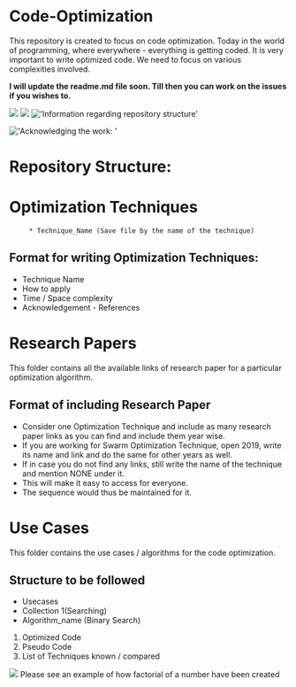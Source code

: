 # Code-Optimization
This repository is created to focus on code optimization. Today in the world of programming, where everywhere - everything is getting coded. It is very important to write optimized code. We need to focus on various complexities involved.


<b>I will update the readme.md file soon. Till then you can work on the issues if you wishes to. </b>

![](https://img.shields.io/badge/status-ongoing-green)
![](https://img.shields.io/badge/languages%20allowed-No%20restriction-red)
!['Information regarding repository structure'](https://img.shields.io/badge/warning-strictly%20follow%20discrete%20structure-red)



!['Acknowledging the work: '](https://img.shields.io/badge/Compulsion-Mention%20reference-navy%20blue)


# Repository Structure:

# Optimization Techniques
         * Technique_Name (Save file by the name of the technique)
                

## Format for writing Optimization Techniques: 
* Technique Name<br>
* How to apply<br> 
* Time / Space complexity<br>
* Acknowledgement - References

# Research Papers
This folder contains all the available links of research paper for a particular optimization algorithm. 

## Format of including Research Paper 
* Consider one Optimization Technique and include as many research paper links as you can find and include them year wise. <br>
* If you are working for Swarm Optimization Technique, open 2019, write its name and link and do the same for other years as well.<br>
* If in case you do not find any links, still write the name of the technique and mention NONE under it.<br>
* This will make it easy to access for everyone.<br>
* The sequence would thus be maintained for it.


# Use Cases
This folder contains the use cases / algorithms for the code optimization. 
## Structure to be followed
* Usecases 
* Collection 1(Searching) 
* Algorithm_name (Binary Search)
1) Optimized Code
2) Pseudo Code
3) List of Techniques known / compared

![](https://img.shields.io/badge/Reference-Factorial-orange)
        Please see an example of how factorial of a number have been created

